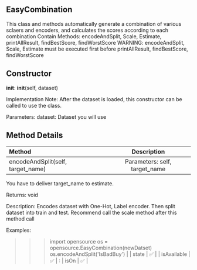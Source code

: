﻿## EasyCombination
This class and methods automatically generate a combination of various sclaers and encoders, and calculates the scores according to each combination
Contain Methods: encodeAndSplit, Scale, Estimate, printAllResult, findBestScore, findWorstScore
WARNING: encodeAndSplit, Scale, Estimate must be executed first before printAllResult, findBestScore, findWorstScore


## Constructor
__init__:
__init__(self, dataset)

Implementation Note:
After the dataset is loaded, this constructor can be called to use the class.

Parameters: 
dataset: Dataset you will use

## Method Details

|     Method       |      Description   | 
| :--------------- | :----------------: | 
| encodeAndSplit(self, target_name)           |  Parameters: self, target_name

You have to deliver target_name to estimate.

Returns: void

Description:
Encodes dataset with One-Hot, Label encoder.
Then split dataset into train and test.
Recommend call the scale method after this method call

Examples:
>>>import opensource
>>>os = opensource.EasyCombination(newDatset)
>>>os.encodeAndSplit('IsBadBuy')
                  | 
| state            | :white_check_mark: | 
| isAvailable      | :white_check_mark: |  :
| isOn             | :white_check_mark: |
